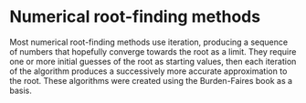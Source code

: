 # Numerical root-finding methods
Most numerical root-finding methods use iteration, producing a sequence of numbers that hopefully converge towards the root as a limit. They require one or more initial guesses of the root as starting values, then each iteration of the algorithm produces a successively more accurate approximation to the root.
These algorithms were created using the Burden-Faires book as a basis.
